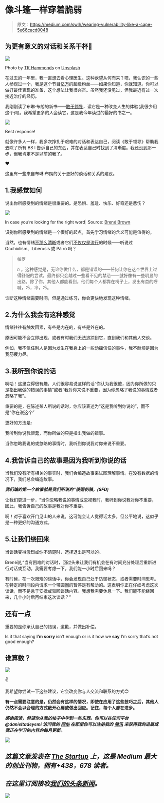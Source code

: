 # 像斗篷一样穿着脆弱

> 原文：<https://medium.com/swlh/wearing-vulnerability-like-a-cape-5e66cacd0048>

## 为更有意义的对话和关系干杯🍷

![](img/42a471bc2b4ba7bea64911cb1f12fd4d.png)

Photo by [TK Hammonds](https://unsplash.com/@tkristin?utm_source=medium&utm_medium=referral) on [Unsplash](https://unsplash.com?utm_source=medium&utm_medium=referral)

在过去的一年里，我一直想去看心理医生。这种欲望从何而来？嗯，我认识的一些人参观过一个，我是这个节目[亿万](https://www.sho.com/billions)的超级粉丝——如果你知道，你就知道。你可以做好最佳表现的准备，这个想法让我很兴奋。虽然我还没见过，但我最近有过一次接近治疗的经历。

我刚刚读了布琳·布朗的新书——[敢于领导](https://www.amazon.com/Dare-Lead-Brave-Conversations-Hearts/dp/0399592520)，读它是一种改变人生的体验(我很少用这个词)。我希望更多的人会读它，这是我今年读过的最好的书之一。

![](img/487b5a02de134d5b34d46c1ec4664129.png)

Best response!

就像许多人一样，我多次挣扎于艰难的对话和表达自己，阅读《敢于领导》帮助我去除了所有 BS I 告诉自己的东西，并在表达自己时找到了清晰度。我还没到那一步，但我肯定不是以前的我了。

❤

这里有一些来自布琳·布朗的关于更好的谈话和关系的建议。

## 1.我感觉如何

说出你所感受到的情绪是很重要的。是恐惧、羞耻、快乐、好奇还是悲伤？

![](img/7376c629d039b9d91d4b37f9aac0f581.png)

In case you’re looking for the right word| Source: [Brené Brown](https://brenebrown.com/downloads/)

识别你所感受到的情绪是一个很好的起点，首先学习情绪的含义可能是值得的。

当然，也有情绪[不那么清晰](https://www.psychologytoday.com/us/blog/theory-knowledge/201701/understanding-emotions-and-how-process-them)或者它们[不仅仅是流行](https://thoughtcatalog.com/brianna-wiest/2016/02/40-words-for-emotions-youve-felt-but-couldnt-explain/)的时候——听说过 Occhiolism、Liberosis 或 Pã ro 吗？

> 帕罗
> 
> *n* 。这种感觉是，无论你做什么，都是错误的——任何让你在这个世界上过得舒服的尝试，最终都只会越过一些看不见的禁忌——就好像有一些明显的出路，除了你，其他人都能看到，他们每个人都靠在椅子上，发出有益的呼喊，冷，冷，冷。

诊断这种情绪需要时间，但是通过练习，你会更快地发现这种情绪。

## 2.为什么我会有这种感觉

情绪往往有触发因素，有些是内在的，有些是外在的。

原因可能不会立即出现，或者有时我们无法追踪到它，直到我们和其他人交谈。

例如，我不信任别人是因为发生在我身上的一些动摇信任的事件，我不耐烦是因为我筋疲力尽。

## 3.我听到你说的话

啊哈！这里变得很有趣，人们很容易说这样的话“你认为我很傻，因为你所做的只是指出我做的错误的事情”或者“我对你来说不重要，因为你忽略了我说的事情或者忽略了我”。

重要的是，在陈述某人所说的话时，你应该表述为“这是我听到你说的”，而不是“你在说这个”

更好的方法是:

我听到你说我很蠢，而你所做的只是指出我做的错事。

当你忽略我说的或忽略的事情时，我听到你说我对你来说不重要。

## 4.我告诉自己的故事是因为我听到你说的话

当我们没有所有相关的事实时，我们会编造故事来试图理解事情。在没有数据的情况下，我们总会编造故事。

***我们编的第一个故事就是我们所说的“傻逼初稿，(SFD)***

让我们更进一步，“当你忽略我说的事情或忽视我时，我听到你说我对你不重要，因此，我告诉自己的故事是我对你不重要。

啊！对于喜欢开门见山的人来说，这可能会让人觉得话太多，但公平地说，这似乎是一种更好的沟通方式。

## 5.**让我们绕回来**

当谈话变得激烈或你不清楚时，选择退出是可以的。

Brené说,“当有困难的对话时，回过头来让我们有机会在有时间充分处理后重新进行对话或互动。我需要考虑一下。我们能一小时后回来吗？

有时候，在一次艰难的谈话中，你会发现自己处于防御状态，或者需要时间思考。在特定的时间段内请求一个带圆圈的暂停是有帮助的。这表明你正在仔细考虑这次谈话，而不是急于安抚或驳回谈话内容。我想我需要休息一下。我们能不能绕回来，几个小时后再结束这次谈话？”

## 还有一点

重要的是你承认自己的错误，道歉，并做出补偿。

Is it that saying **I’m sorry** isn’t enough or is it how we **say** I’m sorry that’s not good enough?

## 谁算数？

![](img/71136726698e7cf974c8194e994eb2d9.png)

✌

我希望你尝试一下这些建议，它会改变你与人交流和联系的方式😊

**有一点需要注意的是，仍然会有这样的情况，即使在应用了这些技巧之后，其他人仍然不会以合理的方式敞开心扉或做出回应。记住，每个人都在进步。**

****感谢阅读，希望你从我的帖子中学到一些东西。你可以在任何平台@danieltadeyemi 访问我的*** [***网站***](http://danieladeyemi.com.ng/) ***在那里你可以注册我的*** [***简讯***](http://danieladeyemi.com.ng/newsletter/) ***来获得我的进展或我正在学习的内容的每月更新。****

*[![](img/308a8d84fb9b2fab43d66c117fcc4bb4.png)](https://medium.com/swlh)*

## *这篇文章发表在 [The Startup](https://medium.com/swlh) 上，这是 Medium 最大的创业刊物，拥有+438，678 读者。*

## *在这里订阅接收[我们的头条新闻](https://growthsupply.com/the-startup-newsletter/)。*

*[![](img/b0164736ea17a63403e660de5dedf91a.png)](https://medium.com/swlh)*